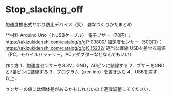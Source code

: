 # Stop_slacking_off
加速度検出式サボり防止デバイス（笑）
雑なつくりかたまとめ

**材料
Arduino Uno（とUSBケーブル）
電子ブザー（70円）：https://akizukidenshi.com/catalog/g/gP-09800/
加速度センサー（500円）：https://akizukidenshi.com/catalog/g/gK-15232/
適当な導線
USBを差せる電源（PC，モバイルバッテリー，ACアダプターなどなんでもいい）

作り方
1．加速度センサーを3.3V，GND，A0ピンに結線する
2．ブザーをGNDと7番ピンに結線する
3．プログラム（pen.ino）を書き込む
4．USBを差す．
以上．

センサーの値には個体差があるかもしれないので適宜調整してください．
